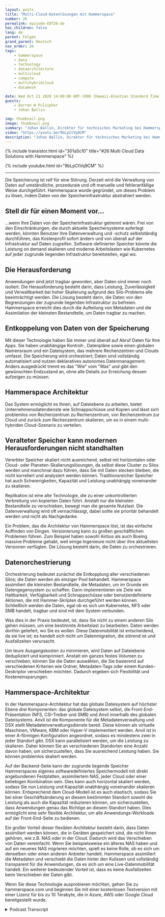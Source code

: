 ```yaml
---
layout: posts
title: "Multi-Cloud-Datenlösungen mit Hammerspace"
number: 26
permalink: episode-EDT26-de
has_children: false
lang: de
parent: Folgen
grand_parent: Deutsch
nav_order: 26
tags:
    - hammerspace
    - data
    - technology
    - dataarchitecture
    - multicloud
    - compute
    - multihybridcloud
    - datamesh

date: Wed Oct 21 2020 14:00:00 GMT-1000 (Hawaii-Aleutian Standard Time)
guests:
    - Darren W Pulsipher
    - Johan Ballin

img: thumbnail.png
image: thumbnail.png
summary: "Johan Ballin, Direktor für technisches Marketing bei Hammerspace, und Darren Pulsipher, Chief Solution Architect für den öffentlichen Sektor bei Intel, diskutieren Hammerspaces Hybrid-Cloud-Technologie, die Daten von der Speicherinfrastruktur entkoppelt und Datenträgheit und Leistung ermöglicht."
video: "https://youtu.be/9bLpCtVq9CM"
description: "Johan Ballin, Direktor für technisches Marketing bei Hammerspace, und Darren Pulsipher, Chief Solution Architect für den öffentlichen Sektor bei Intel, diskutieren Hammerspaces Hybrid-Cloud-Technologie, die Daten von der Speicherinfrastruktur entkoppelt und Datenträgheit und Leistung ermöglicht."
---
```


<div>
{% include transistor.html id="301a5c10" title="#26 Multi Cloud Data Solutions with Hammerspace" %}

{% include youtube.html id="9bLpCtVq9CM" %}
</div>

---

Die Speicherung ist reif für eine Störung. Derzeit wird die Verwaltung von Daten auf umständliche, prozedurale und oft manuelle und fehleranfällige Weise durchgeführt. Hammerspace wurde gegründet, um dieses Problem zu lösen, indem Daten von der Speicherinfrastruktur abstrahiert werden.

## Stell dir für einen Moment vor...

…wenn Ihre Daten von der Speicherinfrastruktur getrennt wären. Frei von den Einschränkungen, die durch aktuelle Speichersysteme auferlegt werden, könnten Benutzer ihre Datenverwaltung und -schutz selbstständig durchführen, das Kostenprofil sofort ändern und von überall auf der Infrastruktur auf Daten zugreifen. Software-definierter Speicher könnte die Leistung on demand skalieren und moderne Arbeitslasten wie Kubernetes auf jeder zugrunde liegenden Infrastruktur bereitstellen, egal wo.

## Die Herausforderung

Anwendungen sind jetzt tragbar geworden, aber Daten sind immer noch isoliert. Die Herausforderung besteht darin, dass Leistung, Zuverlässigkeit und Verwaltbarkeit bei hoher Skalierung aufgrund des Silo-Problems alle beeinträchtigt werden. Die Lösung besteht darin, die Daten von den Begrenzungen der zugrunde liegenden Infrastruktur zu befreien. Hammerspace erreicht dies durch die Aufteilung von Metadaten und die Assimilation der kleinsten Bestandteile, um Daten tragbar zu machen.

## Entkoppelung von Daten von der Speicherung

Mit dieser Technologie haben Sie immer und überall auf Abruf Daten für Ihre Apps. Sie haben unabhängige Kontroll-, Datenpläne sowie einen globalen Namensraum und ein Dateisystem, das mehrere Rechenzentren und Clouds umfasst. Die Speicherung wird orchestriert; Daten sind vollständig automatisiert und nutzen deklaratives autonomes Datenmanagement. Anders ausgedrückt trennt es das "Wie" vom "Was" und gibt den gewünschten Endzustand an, ohne alle Details zur Erreichung dessen aufzeigen zu müssen.

## Hammerspace Architektur

Das System ermöglicht es Ihnen, auf Dateiebene zu arbeiten, bietet Unternehmensdatendienste wie Schnappschüsse und Kopien und lässt sich problemlos von Rechenzentrum zu Rechenzentrum, von Rechenzentrum zur Cloud und zurück zum Rechenzentrum skalieren, um es in einem multi-hybriden Cloud-Szenario zu verteilen.

## Veralteter Speicher kann modernen Herausforderungen nicht standhalten

Vererbter Speicher skaliert nicht ausreichend, selbst mit horizontalen oder Cloud- oder Planeten-Skalierungslösungen, da selbst diese Cluster zu Silos werden und manchmal dazu führen, dass Sie mit Daten stecken bleiben, die nicht korreliert und analysiert werden können. Traditionsreicher Speicher hat auch Schwierigkeiten, Kapazität und Leistung unabhängig voneinander zu skalieren.

Replikation ist eine alte Technologie, die zu einer unkontrollierten Verbreitung von kopierten Daten führt. Anstatt nur die kleinsten Bestandteile zu verschieben, bewegt man die gesamte Nutzlast. Die Datenverwaltung wird oft vernachlässigt, dabei sollte sie prioritär behandelt werden und nicht als Nachgedanke.

Ein Problem, das die Architektur von Hammerspace löst, ist das einfache Auffinden von Dingen. Versionierung kann zu großen geschäftlichen Problemen führen. Zum Beispiel haben sowohl Airbus als auch Boeing massive Probleme gehabt, weil einige Ingenieure nicht über ihre aktuellsten Versionen verfügten. Die Lösung besteht darin, die Daten zu orchestrieren.

## Datenorchestrierung

Orchestrierung bedeutet zunächst die Entkopplung aller verschiedenen Silos; die Daten werden als einziger Pool behandelt. Hammerspace assimiliert die kleinsten Bestandteile, die Metadaten, um im Grunde ein Datengegensystem zu schaffen. Dann implementieren sie Ziele wie Haltbarkeit, Verfügbarkeit und Schnappschüsse oder benutzerdefinierte Aktionen, die mit Hammer-Skripten durchgeführt werden können. Schließlich werden die Daten, egal ob es sich um Kubernetes, NFS oder SMB handelt, tragbar und sind mit dem System verbunden.

Was dies in der Praxis bedeutet, ist, dass Sie nicht zu einem anderen Silo gehen müssen, um eine bestimmte Arbeitslast zu bearbeiten. Daten werden dorthin geliefert, wo Sie es wollen. Diese Datenmobilität ist entscheidend, da sie live ist; es handelt sich nicht um Datenmigration, die störend ist und Ausfallzeiten verursacht.

Um teure Ausgangskosten zu minimieren, wird Daten auf Dateiebene dedupliziert und komprimiert. Anstatt ein ganzes festes Volumen zu verschieben, können Sie die Daten auswählen, die Sie basierend auf verschiedenen Kriterien wie Ordner, Metadaten-Tags oder einem Kunden-Deskriptor verschieben möchten. Dadurch ergeben sich Flexibilität und Kosteneinsparungen.

## Hammerspace-Architektur

In der Hammerspace-Architektur hat das globale Dateisystem auf höchster Ebene drei Komponenten: das globale Dateisystem selbst, die Front-End-Präsentation (NFS, CSI-Treiber und SMB) und Anvil innerhalb des globalen Dateisystems. Anvil ist die Komponente für die Metadatenverwaltung und DSX stellt Metadatenverwaltungsdienste bereit. Diese können als virtuelle Maschinen, VMware, KBM oder Hyper-V implementiert werden. Anvil ist in einer A-förmigen Konfiguration angeordnet, sodass es mindestens zwei in jeder Standort gibt. DSX kann parallelisiert werden, um die Leistung zu skalieren. Daher können Sie an verschiedenen Standorten eine Anzahl davon haben, um sicherzustellen, dass Sie ausreichend Leistung haben. Sie können problemlos skaliert werden.

Auf der Backend-Seite kann der zugrunde liegende Speicher Hammerspaces eigenes softwaredefiniertes Speichermodell mit direkt angebundenen Festplatten, assimiliertem NAS, jeder Cloud oder einer beliebigen Kombination sein. Dies kann auch horizontal skaliert werden, sodass Sie nun Leistung und Kapazität unabhängig voneinander skalieren können. Entsprechend dem Cloud-Modell ist es auch elastisch, sodass Sie bei einer Geschäftsänderung an diesem bestimmten Standort sowohl die Leistung als auch die Kapazität reduzieren können, um sicherzustellen, dass Anwendungen genau das Richtige an diesem Standort haben. Dies ermöglicht eine sehr flexible Architektur, um alle Anwendungs-Workloads auf der Front-End-Seite zu bedienen.

Ein großer Vorteil dieser flexiblen Architektur besteht darin, dass Daten assimiliert werden können, die in Geräten gespeichert sind, die nicht Ihnen gehören, wie z.B. NAS oder in der Cloud. Dadurch wird das Verschieben von Daten vereinfacht. Wenn Sie beispielsweise ein älteres NAS haben und auf ein neueres NAS migrieren möchten, spielt es keine Rolle, ob es sich um denselben oder einen anderen Anbieter handelt. Hammerspace assimiliert die Metadaten und verschiebt die Daten hinter den Kulissen und vollständig transparent für die Anwendungen, da es sich um eine Live-Datenmobilität handelt. Ein weiterer bedeutender Vorteil ist, dass es keine Ausfallzeiten beim Verschieben der Daten gibt.

Wenn Sie diese Technologie ausprobieren möchten, gehen Sie zu hammerspace.com und beginnen Sie mit einer kostenlosen Testversion mit einer Lizenz für bis zu 10 Terabyte, die in Azure, AWS oder Google Cloud bereitgestellt wurde.



<details>
<summary> Podcast Transcript </summary>

<p></p>

</details>
